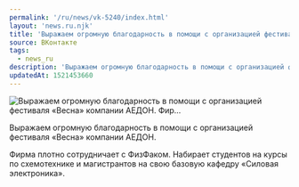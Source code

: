 ```yaml
---
permalink: '/ru/news/vk-5240/index.html'
layout: 'news.ru.njk'
title: 'Выражаем огромную благодарность в помощи с организацией фестиваля «Весна» компании АЕДОН. Фир'
source: ВКонтакте
tags:
  - news_ru
description: 'Выражаем огромную благодарность в помощи с организацией фестиваля «Весна» компании АЕДОН. Фир…'
updatedAt: 1521453660
---
```

![Выражаем огромную благодарность в помощи с организацией фестиваля «Весна» компании АЕДОН. Фир…](https://sun9-73.userapi.com/impf/c824600/v824600279/ef2c9/gWxO55chbDQ.jpg?size=1000x800&quality=96&proxy=1&sign=7bcd22dbf915420aae7c33455d94b2f5&c_uniq_tag=K1leAAPdN_3J9Ryfsnhxkmszu2ELyIW5esIC98PLZV4&type=album)

Выражаем огромную благодарность в помощи с организацией фестиваля «Весна» компании АЕДОН.

Фирма плотно сотрудничает с ФизФаком. Набирает студентов на курсы по схемотехнике и магистрантов на свою базовую кафедру «Силовая электроника».
